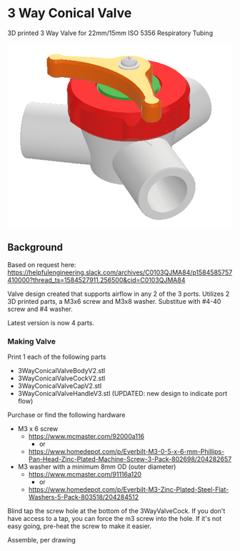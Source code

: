# 3 Way Conical Valve

3D printed 3 Way Valve for 22mm/15mm ISO 5356 Respiratory Tubing

![valve](3WayConicalValve.PNG)

## Background

Based on request here: https://helpfulengineering.slack.com/archives/C0103QJMA84/p1584585757410000?thread_ts=1584527911.256500&cid=C0103QJMA84

Valve design created that supports airflow in any 2 of the 3 ports. Utilizes 2 3D printed parts, a M3x6 screw and M3x8 washer. Substitue with #4-40 screw and #4 washer. 

Latest version is now 4 parts.


### Making Valve

Print 1 each of the following parts

* 3WayConicalValveBodyV2.stl
* 3WayConicalValveCockV2.stl
* 3WayConicalValveCapV2.stl
* 3WayConicalValveHandleV3.stl (UPDATED: new design to indicate port flow)

Purchase or find the following hardware

* M3 x 6 screw 
     * https://www.mcmaster.com/92000a116
       * or
     * https://www.homedepot.com/p/Everbilt-M3-0-5-x-6-mm-Phillips-Pan-Head-Zinc-Plated-Machine-Screw-3-Pack-802698/204282657
* M3 washer with a minimum 8mm OD (outer diameter) 
     * https://www.mcmaster.com/91116a120
       * or
     * https://www.homedepot.com/p/Everbilt-M3-Zinc-Plated-Steel-Flat-Washers-5-Pack-803518/204284512

Blind tap the screw hole at the bottom of the 3WayValveCock. If you don't have access to a tap, you can force the m3 screw into the hole. If it's not easy going, pre-heat the screw to make it easier.

Assemble, per drawing

